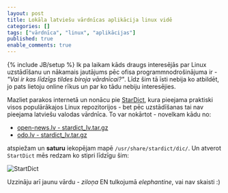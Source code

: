 ```yaml
---
layout: post
title: Lokāla latviešu vārdnīcas aplikācija linux vidē
categories: []
tags: ["vārdnīca", "linux", "aplikācijas"]
published: true
enable_comments: true
---
```

{% include JB/setup %}
Ik pa laikam kāds draugs interesējās par Linux uzstādīšanu un nākamais jautājums pēc ofisa programmnodrošinājuma ir - *"Vai ir kas līdzīgs tildes biroja vārdnīcai?"*. Līdz šim tā īsti nebija ko atbildēt, jo pats lietoju online rīkus un par ko tādu nebiju interesējies.

Mazliet parakos internetā un nonācu pie [StarDict](http://stardict.sourceforge.net/), kura pieejama praktiski visos populārākajos Linux repozitorijos - bet pēc uzstādīšanas tai nav pieejama latviešu valodas vārdnīca. To var nokārtot - novelkam kādu no:

- [open-news.lv - stardict_lv.tar.gz](http://help.open-news.lv/wp-content/uploads/2008/12/stardict_lv.tar.gz)
- [odo.lv - stardict_lv.tar.gz](http://odo.lv/ftp/files/stardict_lv.tar.gz)

atspiežam un **saturu** iekopējam mapē `/usr/share/stardict/dic/`. Un atverot `StartDict` mēs redzam ko stipri līdzīgu šim:

![StartDict](https://s3-eu-west-1.amazonaws.com/gachaidlv/articles/startdict.png)

Uzzināju arī jaunu vārdu - *ziloņa* EN tulkojumā *elephantine*, vai nav skaisti :)